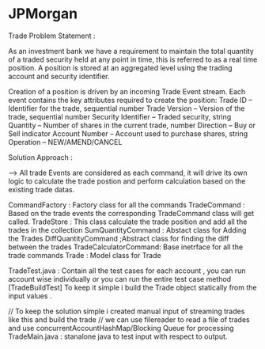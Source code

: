 # JPMorgan
Trade
Problem Statement : 

As an investment bank we have a requirement to maintain the total quantity of a traded security held at
any point in time, this is referred to as a real time position.
A position is stored at an aggregated level using the trading account and security identifier.

Creation of a position is driven by an incoming Trade Event stream. Each event contains the key
attributes required to create the position:
Trade ID – Identifier for the trade, sequential number
Trade Version – Version of the trade, sequential number
Security Identifier – Traded security, string
Quantity – Number of shares in the current trade, number
Direction – Buy or Sell indicator
Account Number – Account used to purchase shares, string
Operation – NEW/AMEND/CANCEL


Solution Approach :

--> All trade Events are considered as each command, it will drive its own logic to calculate the trade postion and perform calculation based on the existing trade datas.

CommandFactory : Factory class for all the commands
TradeCommand : Based on the trade events the corresponding TradeCommand class will get called.
TradeStore : This class calculate the trade position and add all the trades in the collection
SumQuantityCommand : Abstact class for Adding the Trades
DiffQuantityCommand ;Abstract class for finding the diff between the trades
TradeCalculatorCommand: Base inetrface for all the trade commands
Trade : Model class for Trade

TradeTest.java : Contain all the test cases for each account , you can run account wise individually or you can run the entire test case method [TradeBuildTest]
To keep it simple i build the Trade object statically from the input values .


// To keep the solution simple i created  manual input of streaming trades like this and build the trade
// we can use filereader to read a file of trades and use concurrentAccountHashMap/Blocking Queue for processing 
TradeMain.java : stanalone java to test input with respect to output.
